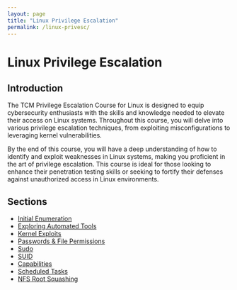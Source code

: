 ```yaml
---
layout: page
title: "Linux Privilege Escalation"
permalink: /linux-privesc/
---
```


# Linux Privilege Escalation

## Introduction

The TCM Privilege Escalation Course for Linux is designed to equip cybersecurity enthusiasts with the skills and knowledge needed to elevate their access on Linux systems. Throughout this course, you will delve into various privilege escalation techniques, from exploiting misconfigurations to leveraging kernel vulnerabilities.

By the end of this course, you will have a deep understanding of how to identify and exploit weaknesses in Linux systems, making you proficient in the art of privilege escalation. This course is ideal for those looking to enhance their penetration testing skills or seeking to fortify their defenses against unauthorized access in Linux environments.

## Sections

- [Initial Enumeration](/initial-enumeration/)
- [Exploring Automated Tools](/exploring-automated-tools/)
- [Kernel Exploits](/kernel-exploits/)
- [Passwords & File Permissions](/passwords-file-permissions/)
- [Sudo](/sudo/)
- [SUID](/suid/)
- [Capabilities](/capabilities/)
- [Scheduled Tasks](/scheduled-tasks/)
- [NFS Root Squashing](/nfs-root-squashing/)
